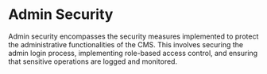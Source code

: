 
# Admin Security

Admin security encompasses the security measures implemented to protect the administrative functionalities of the CMS. This involves securing the admin login process, implementing role-based access control, and ensuring that sensitive operations are logged and monitored.
